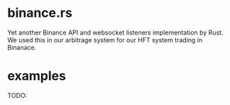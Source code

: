 # binance.rs

Yet another Binance API and websocket listeners implementation by Rust. We used this in our arbitrage system for our HFT system trading in Binanace.

# examples 

TODO: